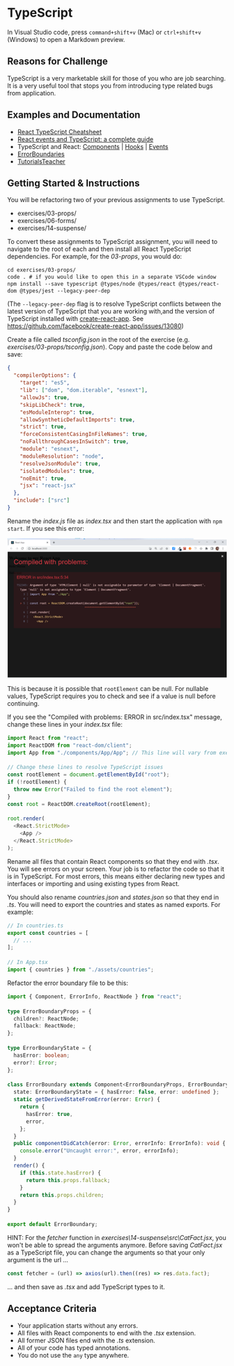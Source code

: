 # TypeScript

In Visual Studio code, press `command+shift+v` (Mac) or `ctrl+shift+v` (Windows) to open a Markdown preview.

## Reasons for Challenge

TypeScript is a very marketable skill for those of you who are job searching. It is a very useful tool that stops you from introducing type related bugs from application.

## Examples and Documentation

- [React TypeScript Cheatsheet](https://react-typescript-cheatsheet.netlify.app/docs/basic/getting-started/basic_type_example)
- [React events and TypeScript: a complete guide](https://devtrium.com/posts/react-typescript-events)
- TypeScript and React: [Components](https://fettblog.eu/typescript-react/components/) | [Hooks](https://fettblog.eu/typescript-react/hooks/) | [Events](https://fettblog.eu/typescript-react/events/)
- [ErrorBoundaries](https://react-typescript-cheatsheet.netlify.app/docs/basic/getting-started/error_boundaries)
- [TutorialsTeacher](https://www.tutorialsteacher.com/typescript)

## Getting Started & Instructions

You will be refactoring two of your previous assignments to use TypeScript.

- exercises/03-props/
- exercises/06-forms/
- exercises/14-suspense/

To convert these assignments to TypeScript assignment, you will need to navigate to the root of each and then install all React TypeScript dependencies. For example, for the _03-props_, you would do:

```
cd exercises/03-props/
code . # if you would like to open this in a separate VSCode window
npm install --save typescript @types/node @types/react @types/react-dom @types/jest --legacy-peer-dep
```

(The `--legacy-peer-dep` flag is to resolve TypeScript conflicts between the latest version of TypeScript that you are working with,and the version of TypeScript installed with [create-react-app](https://create-react-app.dev/). See https://github.com/facebook/create-react-app/issues/13080)

Create a file called _tsconfig.json_ in the root of the exercise (e.g. _exercises/03-props/tsconfig.json_). Copy and paste the code below and save:

```json
{
  "compilerOptions": {
    "target": "es5",
    "lib": ["dom", "dom.iterable", "esnext"],
    "allowJs": true,
    "skipLibCheck": true,
    "esModuleInterop": true,
    "allowSyntheticDefaultImports": true,
    "strict": true,
    "forceConsistentCasingInFileNames": true,
    "noFallthroughCasesInSwitch": true,
    "module": "esnext",
    "moduleResolution": "node",
    "resolveJsonModule": true,
    "isolatedModules": true,
    "noEmit": true,
    "jsx": "react-jsx"
  },
  "include": ["src"]
}
```

Rename the _index.js_ file as _index.tsx_ and then start the application with `npm start`. If you see this error:

![Complied with problems: ERROR in src/index.tsx. TS2345: Argument of type 'HTMLElement | null' is not assignable to parameter of type 'Element | DocumentFragment'. Type 'null' is not assignable to type 'Element | DocumentFragment'.](typescript-index-error.png)

This is because it is possible that `rootElement` can be null. For nullable values, TypeScript requires you to check and see if a value is null before continuing.

If you see the "Compiled with problems: ERROR in src/index.tsx" message, change these lines in your _index.tsx_ file:

```ts
import React from "react";
import ReactDOM from "react-dom/client";
import App from "./components/App/App"; // This line will vary from exercise to exercise

// Change these lines to resolve TypeScript issues
const rootElement = document.getElementById("root");
if (!rootElement) {
  throw new Error("Failed to find the root element");
}
const root = ReactDOM.createRoot(rootElement);

root.render(
  <React.StrictMode>
    <App />
  </React.StrictMode>
);
```

Rename all files that contain React components so that they end with _.tsx_. You will see errors on your screen. Your job is to refactor the code so that it is in TypeScript. For most errors, this means either declaring new types and interfaces or importing and using existing types from React.

You should also rename _countries.json_ and _states.json_ so that they end in _.ts_. You will need to export the countries and states as named exports. For example:

```ts
// In countries.ts
export const countries = [
  // ...
];

// In App.tsx
import { countries } from "./assets/countries";
```

Refactor the error boundary file to be this:

```ts
import { Component, ErrorInfo, ReactNode } from "react";

type ErrorBoundaryProps = {
  children?: ReactNode;
  fallback: ReactNode;
};

type ErrorBoundaryState = {
  hasError: boolean;
  error?: Error;
};

class ErrorBoundary extends Component<ErrorBoundaryProps, ErrorBoundaryState> {
  state: ErrorBoundaryState = { hasError: false, error: undefined };
  static getDerivedStateFromError(error: Error) {
    return {
      hasError: true,
      error,
    };
  }
  public componentDidCatch(error: Error, errorInfo: ErrorInfo): void {
    console.error("Uncaught error:", error, errorInfo);
  }
  render() {
    if (this.state.hasError) {
      return this.props.fallback;
    }
    return this.props.children;
  }
}

export default ErrorBoundary;
```

HINT: For the _fetcher_ function in _exercises\14-suspense\src\CatFact.jsx_, you won't be able to spread the arguments anymore. Before saving _CatFact.jsx_ as a TypeScript file, you can change the arguments so that your only argument is the url ...

```js
const fetcher = (url) => axios(url).then((res) => res.data.fact);
```

... and then save as _.tsx_ and add TypeScript types to it.

## Acceptance Criteria

- Your application starts without any errors.
- All files with React components to end with the _.tsx_ extension.
- All former JSON files end with the _.ts_ extension.
- All of your code has typed annotations.
- You do not use the `any` type anywhere.
